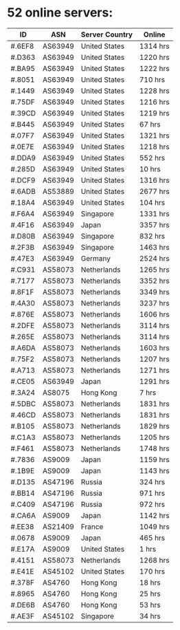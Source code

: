# 52 online servers:

| ID | ASN | Server Country | Online |
| ------ | ------ | ------ | ------ |
| #.6EF8 | AS63949 | United States | 1314 hrs |
| #.D363 | AS63949 | United States | 1220 hrs |
| #.BA95 | AS63949 | United States | 1222 hrs |
| #.8051 | AS63949 | United States | 710 hrs |
| #.1449 | AS63949 | United States | 1228 hrs |
| #.75DF | AS63949 | United States | 1216 hrs |
| #.39CD | AS63949 | United States | 1219 hrs |
| #.B445 | AS63949 | United States | 67 hrs |
| #.07F7 | AS63949 | United States | 1321 hrs |
| #.0E7E | AS63949 | United States | 1218 hrs |
| #.DDA9 | AS63949 | United States | 552 hrs |
| #.285D | AS63949 | United States | 10 hrs |
| #.DCF9 | AS63949 | United States | 1316 hrs |
| #.6ADB | AS53889 | United States | 2677 hrs |
| #.18A4 | AS63949 | United States | 104 hrs |
| #.F6A4 | AS63949 | Singapore | 1331 hrs |
| #.4F16 | AS63949 | Japan | 3357 hrs |
| #.D80B | AS63949 | Singapore | 832 hrs |
| #.2F3B | AS63949 | Singapore | 1463 hrs |
| #.47E3 | AS63949 | Germany | 2524 hrs |
| #.C931 | AS58073 | Netherlands | 1265 hrs |
| #.7177 | AS58073 | Netherlands | 3352 hrs |
| #.8F1F | AS58073 | Netherlands | 3349 hrs |
| #.4A30 | AS58073 | Netherlands | 3237 hrs |
| #.876E | AS58073 | Netherlands | 1606 hrs |
| #.2DFE | AS58073 | Netherlands | 3114 hrs |
| #.265E | AS58073 | Netherlands | 3114 hrs |
| #.A6DA | AS58073 | Netherlands | 1603 hrs |
| #.75F2 | AS58073 | Netherlands | 1207 hrs |
| #.A713 | AS58073 | Netherlands | 1271 hrs |
| #.CE05 | AS63949 | Japan | 1291 hrs |
| #.3A24 | AS8075 | Hong Kong | 7 hrs |
| #.5DBC | AS58073 | Netherlands | 1831 hrs |
| #.46CD | AS58073 | Netherlands | 1831 hrs |
| #.B105 | AS58073 | Netherlands | 1829 hrs |
| #.C1A3 | AS58073 | Netherlands | 1205 hrs |
| #.F461 | AS58073 | Netherlands | 1748 hrs |
| #.7836 | AS9009 | Japan | 1159 hrs |
| #.1B9E | AS9009 | Japan | 1143 hrs |
| #.D135 | AS47196 | Russia | 324 hrs |
| #.BB14 | AS47196 | Russia | 971 hrs |
| #.C409 | AS47196 | Russia | 972 hrs |
| #.CA6A | AS9009 | Japan | 1142 hrs |
| #.EE38 | AS21409 | France | 1049 hrs |
| #.0678 | AS9009 | Japan | 465 hrs |
| #.E17A | AS9009 | United States | 1 hrs |
| #.4151 | AS58073 | Netherlands | 1268 hrs |
| #.E41E | AS45102 | United States | 170 hrs |
| #.378F | AS4760 | Hong Kong | 18 hrs |
| #.8965 | AS4760 | Hong Kong | 25 hrs |
| #.DE6B | AS4760 | Hong Kong | 53 hrs |
| #.AE3F | AS45102 | Singapore | 34 hrs |

